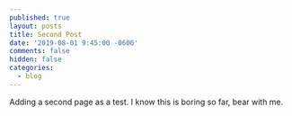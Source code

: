 ```yaml
---
published: true
layout: posts
title: Second Post
date: '2019-08-01 9:45:00 -0600'
comments: false
hidden: false
categories:
  - blog
---
```


Adding a second page as a test. I know this is boring so far, bear with me.

